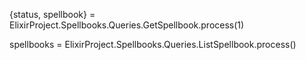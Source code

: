 

{status, spellbook} = ElixirProject.Spellbooks.Queries.GetSpellbook.process(1)



spellbooks = ElixirProject.Spellbooks.Queries.ListSpellbook.process()